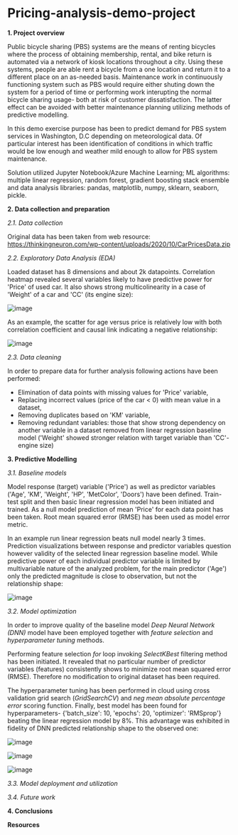 # Pricing-analysis-demo-project

__1. Project overview__

Public bicycle sharing (PBS) systems are the means of renting bicycles where the process of obtaining membership, rental, and bike return is automated via a network of kiosk locations throughout a city. Using these systems, people are able rent a bicycle from a one location and return it to a different place on an as-needed basis. Maintenance work in continuously functioning system such as PBS would require either shuting down the system for a period of time or performing work interupting the normal bicycle sharing usage- both at risk of customer dissatisfaction. The latter effect can be avoided with better maintenance planning utilizing methods of predictive modelling.

In this demo exercise purpose has been to predict demand for PBS system services in Washington, D.C depending on meteorological data. Of particular interest has been identification of conditions in which traffic would be low enough and weather mild enough to allow for PBS system maintenance.

Solution utilized Jupyter Notebook/Azure Machine Learning; ML algorithms: multiple linear regression, random forest, gradient boosting stack ensemble and data analysis libraries: pandas, matplotlib, numpy, sklearn, seaborn, pickle.

__2. Data collection and preparation__

_2.1. Data collection_

Original data has been taken from web resource: https://thinkingneuron.com/wp-content/uploads/2020/10/CarPricesData.zip

_2.2. Exploratory Data Analysis (EDA)_

Loaded dataset has 8 dimensions and about 2k datapoints. Correlation heatmap revealed several variables likely to have predictive power for 'Price' of used car. It also shows strong multicolinearity in a case of 'Weight' of a car and 'CC' (its engine size):

![image](https://user-images.githubusercontent.com/99291264/164911775-6a991ada-2f39-4593-b99d-7f5b1f66603c.png)

As an example, the scatter for age versus price is relatively low with both correlation coefficient and causal link indicating a negative relationship:

![image](https://user-images.githubusercontent.com/99291264/164911787-6e964a1c-2a5b-4654-9cbf-5f6bf3930fd7.png)

_2.3. Data cleaning_

In order to prepare data for further analysis following actions have been performed:
  * Elimination of data points with missing values for 'Price' variable,
  * Replacing incorrect values (price of the car < 0) with mean value in a dataset, 
  * Removing duplicates based on 'KM' variable,
  * Removing redundant variables: those that show strong dependency on another variable in a dataset removed from linear regression baseline model ('Weight' showed stronger relation with target variable than 'CC'- engine size)      

__3. Predictive Modelling__

_3.1. Baseline models_

Model response (target) variable ('Price') as well as predictor variables ('Age', 'KM', 'Weight', 'HP', 'MetColor', 'Doors') have been defined. Train-test split and then basic linear regression model has been initiated and trained. As a null model prediction of mean 'Price' for each data point has been taken. Root mean squared error (RMSE) has been used as model error metric. 

In an example run linear regression beats null model nearly 3 times. Prediction visualizations between response and predictor variables question however validity of the selected linear regression baseline model. While predictive power of each individual predictor variable is limited by multivariable nature of the analyzed problem, for the main predictor ('Age') only the predicted magnitude is close to observation, but not the relationship shape: 

![image](https://github.com/TobiasMazan/Pricing-analysis-demo-project/blob/main/Fig%201.png)

_3.2. Model optimization_

In order to improve quality of the baseline model _Deep Neural Network (DNN)_ model have been employed together with _feature selection_ and _hyperparameter tuning_ methods.

Performing feature selection _for_ loop invoking _SelectKBest_ filtering method has been initiated. It revealed that no particular number of predictor variables (features) consistently shows to minimize root mean squared error (RMSE). Therefore no modification to original dataset has been required.  

The hyperparameter tuning has been performed in cloud using cross validation grid search (_GridSearchCV_) and _neg mean absolute percentage error_ scoring function. Finally, best model has been found for hyperparameters- {'batch_size': 10, 'epochs': 20, 'optimizer': 'RMSprop'} beating the linear regression model by 8%. This advantage was exhibited in fidelity of DNN predicted relationship shape to the observed one:

![image](https://github.com/TobiasMazan/Pricing-analysis-demo-project/blob/main/Fig%202.png)

![image](https://github.com/TobiasMazan/Pricing-analysis-demo-project/blob/main/Fig%203.png)

![image](https://github.com/TobiasMazan/Pricing-analysis-demo-project/blob/main/Fig%204.png)

_3.3. Model deployment and utilization_

_3.4. Future work_

__4. Conclusions__


__Resources__










